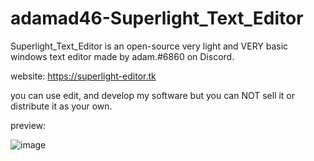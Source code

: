 # adamad46-Superlight_Text_Editor
Superlight_Text_Editor is an open-source very light and VERY basic windows text editor made by adam.#6860 on Discord. 


website: https://superlight-editor.tk

you can use edit, and develop my software but you can NOT sell it or distribute it as your own. 

preview:

![image](https://user-images.githubusercontent.com/79800023/148454261-941d3202-59ce-467c-b8ec-4b3d60088f74.png)
